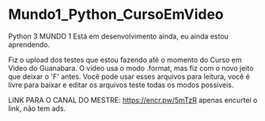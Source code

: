# Mundo1_Python_CursoEmVideo
Python 3 MUNDO 1
Está em desenvolvimento ainda, eu ainda estou aprendendo.

Fiz o upload dos testes que estou fazendo até o momento do Curso em Video do Guanabara.
O video usa o modo .format, mas fiz com o novo jeito que deixar o 'F' antes.
Você pode usar esses arquivos para leitura, você é livre para baixar e editar os arquivos
teste todas os modos possiveis.

LINK PARA O CANAL DO MESTRE: https://encr.pw/5mTzR
apenas encurtei o link, não tem ads.

